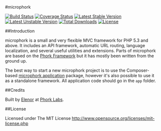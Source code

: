 #microphork

[![Build Status](https://travis-ci.org/phork/microphork.svg)](https://travis-ci.org/phork/microphork) [![Coverage Status](https://coveralls.io/repos/phork/microphork/badge.png)](https://coveralls.io/r/phork/microphork) [![Latest Stable Version](https://poser.pugx.org/microphork/framework/v/stable.png)](https://packagist.org/packages/microphork/framework) [![Latest Unstable Version](https://poser.pugx.org/microphork/framework/v/unstable.png)](https://packagist.org/packages/microphork/framework) [![Total Downloads](https://poser.pugx.org/microphork/framework/downloads.png)](https://packagist.org/packages/microphork/framework) [![License](https://poser.pugx.org/microphork/framework/license.png)](https://packagist.org/packages/microphork/framework)


##Introduction

microphork is a small and very flexible MVC framework for PHP 5.3 and above. It includes an API framework, automatic URL routing, language localization, and several useful utilities and extensions. Parts of microphork are based on the [Phork Framework](http://phork.org) but it has mostly been written from the ground up.

The best way to start a new microphork project is to use the Composer-based [microphork application](https://github.com/phork/microphork-application) package, however it's also possible to use it as a standalone framework. All application code should go in the `app` folder.


##Credits

Built by [Elenor](http://elenor.net) at [Phork Labs](http://phorklabs.com).


##License

Licensed under The MIT License
<http://www.opensource.org/licenses/mit-license.php>
